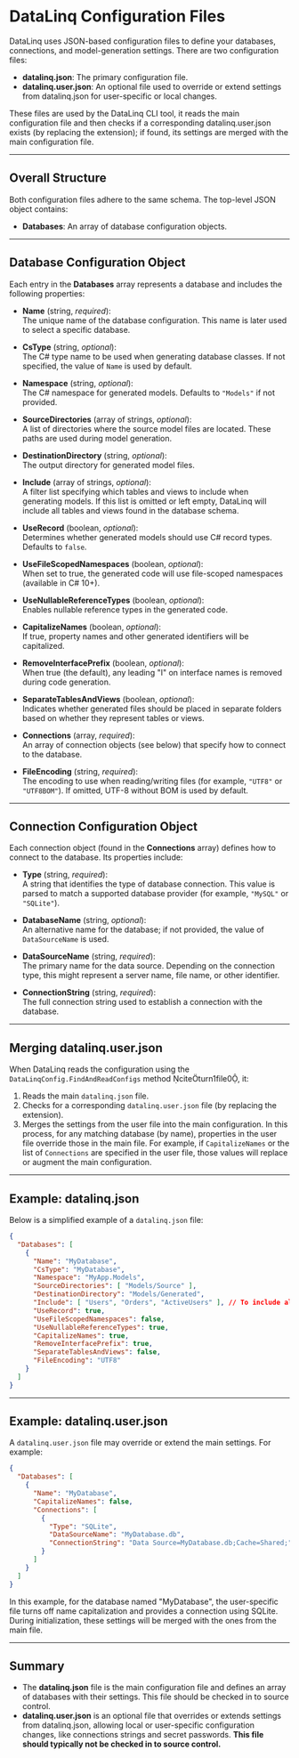 # DataLinq Configuration Files

DataLinq uses JSON-based configuration files to define your databases, connections, and model-generation settings. There are two configuration files:
 
- **datalinq.json**: The primary configuration file.
- **datalinq.user.json**: An optional file used to override or extend settings from datalinq.json for user-specific or local changes.

These files are used by the DataLinq CLI tool, it reads the main configuration file and then checks if a corresponding datalinq.user.json exists (by replacing the extension); if found, its settings are merged with the main configuration file.

---

## Overall Structure

Both configuration files adhere to the same schema. The top-level JSON object contains:

- **Databases**: An array of database configuration objects.

---

## Database Configuration Object

Each entry in the **Databases** array represents a database and includes the following properties:

- **Name** (string, *required*):  
  The unique name of the database configuration. This name is later used to select a specific database.

- **CsType** (string, *optional*):  
  The C# type name to be used when generating database classes. If not specified, the value of `Name` is used by default.

- **Namespace** (string, *optional*):  
  The C# namespace for generated models. Defaults to `"Models"` if not provided.

- **SourceDirectories** (array of strings, *optional*):  
  A list of directories where the source model files are located. These paths are used during model generation.

- **DestinationDirectory** (string, *optional*):  
  The output directory for generated model files.

- **Include** (array of strings, *optional*):  
  A filter list specifying which tables and views to include when generating models. If this list is omitted or left empty, DataLinq will include all tables and views found in the database schema.

- **UseRecord** (boolean, *optional*):  
  Determines whether generated models should use C# record types. Defaults to `false`.

- **UseFileScopedNamespaces** (boolean, *optional*):  
  When set to true, the generated code will use file-scoped namespaces (available in C# 10+).

- **UseNullableReferenceTypes** (boolean, *optional*):  
  Enables nullable reference types in the generated code.

- **CapitalizeNames** (boolean, *optional*):  
  If true, property names and other generated identifiers will be capitalized.

- **RemoveInterfacePrefix** (boolean, *optional*):  
  When true (the default), any leading "I" on interface names is removed during code generation.

- **SeparateTablesAndViews** (boolean, *optional*):  
  Indicates whether generated files should be placed in separate folders based on whether they represent tables or views.

- **Connections** (array, *required*):  
  An array of connection objects (see below) that specify how to connect to the database.

- **FileEncoding** (string, *required*):  
  The encoding to use when reading/writing files (for example, `"UTF8"` or `"UTF8BOM"`). If omitted, UTF-8 without BOM is used by default.  

---

## Connection Configuration Object

Each connection object (found in the **Connections** array) defines how to connect to the database. Its properties include:

- **Type** (string, *required*):  
  A string that identifies the type of database connection. This value is parsed to match a supported database provider (for example, `"MySQL"` or `"SQLite"`).  

- **DatabaseName** (string, *optional*):  
  An alternative name for the database; if not provided, the value of `DataSourceName` is used.

- **DataSourceName** (string, *required*):  
  The primary name for the data source. Depending on the connection type, this might represent a server name, file name, or other identifier.

- **ConnectionString** (string, *required*):  
  The full connection string used to establish a connection with the database.

---

## Merging datalinq.user.json

When DataLinq reads the configuration using the `DataLinqConfig.FindAndReadConfigs` method citeturn1file0, it:
  
1. Reads the main `datalinq.json` file.
2. Checks for a corresponding `datalinq.user.json` file (by replacing the extension).
3. Merges the settings from the user file into the main configuration. In this process, for any matching database (by name), properties in the user file override those in the main file. For example, if `CapitalizeNames` or the list of `Connections` are specified in the user file, those values will replace or augment the main configuration.

---

## Example: datalinq.json

Below is a simplified example of a `datalinq.json` file:

```json
{
  "Databases": [
    {
      "Name": "MyDatabase",
      "CsType": "MyDatabase",
      "Namespace": "MyApp.Models",
      "SourceDirectories": [ "Models/Source" ],
      "DestinationDirectory": "Models/Generated",
      "Include": [ "Users", "Orders", "ActiveUsers" ], // To include all tables and views, just omit "Include" entirely or leave the array empty.
      "UseRecord": true,
      "UseFileScopedNamespaces": false,
      "UseNullableReferenceTypes": true,
      "CapitalizeNames": true,
      "RemoveInterfacePrefix": true,
      "SeparateTablesAndViews": false,
      "FileEncoding": "UTF8"
    }
  ]
}
```

---

## Example: datalinq.user.json

A `datalinq.user.json` file may override or extend the main settings. For example:

```json
{
  "Databases": [
    {
      "Name": "MyDatabase",
      "CapitalizeNames": false,
      "Connections": [
        {
          "Type": "SQLite",
          "DataSourceName": "MyDatabase.db",
          "ConnectionString": "Data Source=MyDatabase.db;Cache=Shared;"
        }
      ]
    }
  ]
}
```

In this example, for the database named "MyDatabase", the user-specific file turns off name capitalization and provides a connection using SQLite. During initialization, these settings will be merged with the ones from the main file.

---

## Summary

- The **datalinq.json** file is the main configuration file and defines an array of databases with their settings. This file should be checked in to source control.
- **datalinq.user.json** is an optional file that overrides or extends settings from datalinq.json, allowing local or user-specific configuration changes, like connections strings and secret passwords. **This file should typically not be checked in to source control.**